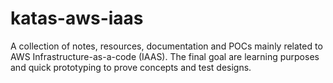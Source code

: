 # katas-aws-iaas

A collection of notes, resources, documentation and POCs mainly related to AWS Infrastructure-as-a-code (IAAS). The final goal are learning purposes and quick prototyping to prove concepts and test designs.
